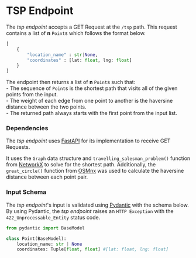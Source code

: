# TSP Endpoint

The _tsp endpoint_ accepts a GET Request at the `/tsp` path. This request contains a list of <b>n</b> `Point`s which follows the format below.
```python
[
    {
        "location_name" : str|None,
        "coordinates" : [lat: float, lng: float]
    }
]
```

The endpoint then returns a list of <b>n</b> `Point`s such that:
<br /> - The sequence of `Point`s is the shortest path that visits all of the given points from the input. 
<br /> - The weight of each edge from one point to another is the haversine distance between the two points.
<br /> - The returned path always starts with the first point from the input list.

### Dependencies 

The _tsp endpoint_ uses [FastAPI] for its implementation to receive GET Requests.

It uses the `Graph` data structure and `travelling_salesman_problem()` function from [NetworkX] to solve for the shortest path. Additionally, the `great_circle()` function from [OSMnx] was used to calculate the haversine distance between each point pair.

[FastAPI]: https://fastapi.tiangolo.com
[NetworkX]: https://networkx.org/documentation/stable/index.html
[OSMnx]: https://osmnx.readthedocs.io/en/stable/index.html

### Input Schema
The _tsp endpoint_'s input is validated using [Pydantic] with the schema below. By using Pydantic, the _tsp endpoint_ raises an `HTTP Exception` with the `422_Unprocessable_Entity` status code. 

[Pydantic]: docs.pydantic.dev
``` python
from pydantic import BaseModel

class Point(BaseModel):
    location_name: str | None
    coordinates: Tuple[float, float] #[lat: float, lng: float]
```